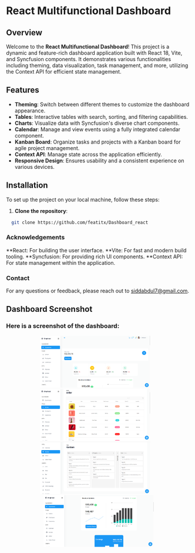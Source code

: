 # React Multifunctional Dashboard

## Overview

Welcome to the **React Multifunctional Dashboard**! This project is a dynamic and feature-rich dashboard application built with React 18, Vite, and Syncfusion components. It demonstrates various functionalities including theming, data visualization, task management, and more, utilizing the Context API for efficient state management.

## Features

- **Theming**: Switch between different themes to customize the dashboard appearance.
- **Tables**: Interactive tables with search, sorting, and filtering capabilities.
- **Charts**: Visualize data with Syncfusion's diverse chart components.
- **Calendar**: Manage and view events using a fully integrated calendar component.
- **Kanban Board**: Organize tasks and projects with a Kanban board for agile project management.
- **Context API**: Manage state across the application efficiently.
- **Responsive Design**: Ensures usability and a consistent experience on various devices.

## Installation

To set up the project on your local machine, follow these steps:

1. **Clone the repository**:

 ```bash
   git clone https://github.com/featitx/Dashboard_react
```




### Acknowledgements
**React: For building the user interface.
**Vite: For fast and modern build tooling.
**Syncfusion: For providing rich UI components.
**Context API: For state management within the application.

### Contact
For any questions or feedback, please reach out to siddabdul7@gmail.com.

## Dashboard Screenshot

### Here is a screenshot of the dashboard:
<p align="center">
  <img src="./src/data/image-1.png" alt="Image 1" width="300" style="margin-right: 20px;">
  <img src="./src/data/image-2.png" alt="Image 2" width="300" style="margin-right: 20px;">
  <img src="./src/data/image-3.png" alt="Image 3" width="300" style="margin-right: 20px;">
  <img src="./src/data/image-4.png" alt="Image 4" width="300">
</p>

